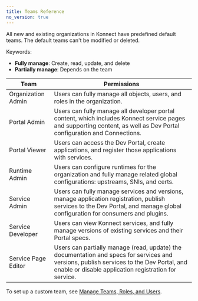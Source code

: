 ```yaml
---
title: Teams Reference
no_version: true
---
```


All new and existing organizations in Konnect have predefined default teams.
The default teams can't be modified or deleted.

Keywords:
* **Fully manage**: Create, read, update, and delete
* **Partially manage**: Depends on the team

| Team                | Permissions  |
|---------------------|--------------|
| Organization Admin  | Users can fully manage all objects, users, and roles in the organization. |
| Portal Admin        | Users can fully manage all developer portal content, which includes Konnect service pages and supporting content, as well as Dev Portal configuration and Connections. |
| Portal Viewer       | Users can access the Dev Portal, create applications, and register those applications with services. |
| Runtime Admin       | Users can configure runtimes for the organization and fully manage related global configurations: upstreams, SNIs, and certs.
| Service Admin       | Users can fully manage services and versions, manage application registration, publish services to the Dev Portal, and manage global configuration for consumers and plugins.|  
| Service Developer   | Users can view Konnect services, and fully manage versions of existing services and their Portal specs. |
| Service Page Editor | Users can partially manage (read, update) the documentation and specs for services and versions, publish services to the Dev Portal, and enable or disable application registration for service. |

To set up a custom team, see [Manage Teams, Roles, and Users](/konnect/org-management/teams-roles-users).
